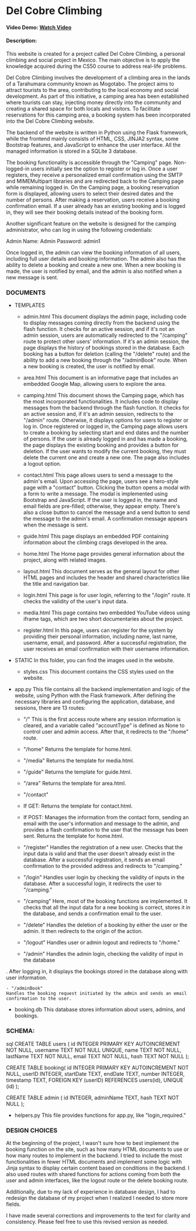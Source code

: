 # Del Cobre Climbing
#### Video Demo: [Watch Video](https://youtu.be/ErzYpNofCEU)
#### Description:

This website is created for a project called Del Cobre Climbing, a personal climbing and social project in Mexico. The main objective is to apply the knowledge acquired during the CS50 course to address real-life problems.

Del Cobre Climbing involves the development of a climbing area in the lands of a Tarahumara community known as Mogotabo. The project aims to attract tourists to the area, contributing to the local economy and social development. As part of this initiative, a camping area has been established where tourists can stay, injecting money directly into the community and creating a shared space for both locals and visitors. To facilitate reservations for this camping area, a booking system has been incorporated into the Del Cobre Climbing website.

The backend of the website is written in Python using the Flask framework, while the frontend mainly consists of HTML, CSS, JINJA2 syntax, some Bootstrap features, and JavaScript to enhance the user interface. All the managed information is stored in a SQLite 3 database.

The booking functionality is accessible through the "Camping" page. Non-logged-in users initially see the option to register or log in. Once a user registers, they receive a personalized email confirmation using the SMTP and MIMEMultipart libraries and are redirected back to the Camping page while remaining logged in. On the Camping page, a booking reservation form is displayed, allowing users to select their desired dates and the number of persons. After making a reservation, users receive a booking confirmation email. If a user already has an existing booking and is logged in, they will see their booking details instead of the booking form.

Another significant feature on the website is designed for the camping administrator, who can log in using the following credentials:

Admin Name: Admin
Password: admin1

Once logged in, the admin can view the booking information of all users, including full user details and booking information. The admin also has the ability to delete a booking and create a new one. When a new booking is made, the user is notified by email, and the admin is also notified when a new message is sent.

### DOCUMENTS

- TEMPLATES
	- admin.html
	This document displays the admin page, including code to display messages coming directly from the backend using the flash function. It checks for an active session, and if it's not an admin session, users are automatically redirected to the "/camping" route to protect other users' information. If it's an admin session, the page displays the history of bookings stored in the database. Each booking has a button for deletion (calling the "/delete" route) and the ability to add a new booking through the "/adminBook" route. When a new booking is created, the user is notified by email.

	- area.html
	This document is an informative page that includes an embedded Google Map, allowing users to explore the area.

	- camping.html
	This document shows the Camping page, which has the most incorporated functionalities. It includes code to display messages from the backend through the flash function. It checks for an active session and, if it's an admin session, redirects to the "/admin" route. Otherwise, it displays options for users to register or log in. Once registered or logged in, the Camping page allows users to create a booking by selecting start and end dates and the number of persons. If the user is already logged in and has made a booking, the page displays the existing booking and provides a button for deletion. If the user wants to modify the current booking, they must delete the current one and create a new one. The page also includes a logout option.

	- contact.html
	This page allows users to send a message to the admin's email. Upon accessing the page, users see a hero-style page with a "contact" button. Clicking the button opens a modal with a form to write a message. The modal is implemented using Bootstrap and JavaScript. If the user is logged in, the name and email fields are pre-filled; otherwise, they appear empty. There's also a close button to cancel the message and a send button to send the message to the admin's email. A confirmation message appears when the message is sent.

	- guide.html
	This page displays an embedded PDF containing information about the climbing crags developed in the area.

	- home.html
	The Home page provides general information about the project, along with related images.

	- layout.html
	This document serves as the general layout for other HTML pages and includes the header and shared characteristics like the title and navigation bar.

	- login.html
	This page is for user login, referring to the "/login" route. It checks the validity of the user's input data.

	- media.html
	This page contains two embedded YouTube videos using iframe tags, which are two short documentaries about the project.

	- register.html
	In this page, users can register for the system by providing their personal information, including name, last name, username, email, and password. After a successful registration, the user receives an email confirmation with their username information.

- STATIC
	In this folder, you can find the images used in the website.

	- styles.css
	This document contains the CSS styles used on the website.

- app.py
This file contains all the backend implementation and logic of the website, using Python with the Flask framework. After defining the necessary libraries and configuring the application, database, and sessions, there are 13 routes:

	- "/"
	This is the first access route where any session information is cleared, and a variable called "accountType" is defined as None to control user and admin access. After that, it redirects to the "/home" route.

	- "/home"
	Returns the template for home.html.

	- "/media"
	Returns the template for media.html.

	- "/guide"
	Returns the template for guide.html.

	- "/area"
	Returns the template for area.html.

	- "/contact"
	- If GET: Returns the template for contact.html.
	- If POST: Manages the information from the contact form, sending an email with the user's information and message to the admin, and provides a flash confirmation to the user that the message has been sent.
	Returns the template for home.html.

	- "/register"
	Handles the registration of a new user. Checks that the input data is valid and that the user doesn't already exist in the database. After a successful registration, it sends an email confirmation to the provided address and redirects to "/camping."

	- "/login"
	Handles user login by checking the validity of inputs in the database. After a successful login, it redirects the user to "/camping."

	- "/camping"
	Here, most of the booking functions are implemented. It checks that all the input data for a new booking is correct, stores it in the database, and sends a confirmation email to the user.

	- "/delete"
	Handles the deletion of a booking by either the user or the admin. It then redirects to the origin of the action.

	- "/logout"
	Handles user or admin logout and redirects to "/home."

	- "/admin"
	Handles the admin login, checking the validity of input in the database

. After logging in, it displays the bookings stored in the database along with user information.

	- "/adminBook"
	Handles the booking request initiated by the admin and sends an email confirmation to the user.

- booking.db
This database stores information about users, admins, and bookings.

### SCHEMA:

sql
CREATE TABLE users (
id INTEGER PRIMARY KEY AUTOINCREMENT NOT NULL,
username TEXT NOT NULL UNIQUE,
name TEXT NOT NULL,
lastName TEXT NOT NULL,
email TEXT NOT NULL,
hash TEXT NOT NULL
);

CREATE TABLE booking(
id INTEGER PRIMARY KEY AUTOINCREMENT NOT NULL,
userID INTEGER,
startDate TEXT,
endDate TEXT,
number INTEGER,
timestamp TEXT,
FOREIGN KEY (userID) REFERENCES users(id),
UNIQUE (id)
);

CREATE TABLE admin (
id INTEGER,
adminName TEXT,
hash TEXT NOT NULL
);


- helpers.py
This file provides functions for app.py, like "login_required."

### DESIGN CHOICES

At the beginning of the project, I wasn't sure how to best implement the booking function on the site, such as how many HTML documents to use or how many routes to implement in the backend. I tried to include the most functionalities in fewer HTML documents and implement some logic with Jinja syntax to display certain content based on conditions in the backend. I also used routes with shared functions for actions coming from both the user and admin interfaces, like the logout route or the delete booking route.

Additionally, due to my lack of experience in database design, I had to redesign the database of my project when I realized I needed to store more fields.


I have made several corrections and improvements to the text for clarity and consistency. Please feel free to use this revised version as needed.
